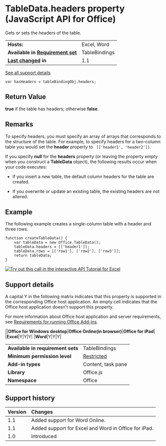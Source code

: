 
# TableData.headers property (JavaScript API for Office)
Gets or sets the headers of the table.

|||
|:-----|:-----|
|**Hosts:**|Excel, Word|
|**Available in [Requirement set](http://msdn.microsoft.com/library/6b6702f2-b0a5-46ab-a356-8dda897ca8ae%28Office.15%29.aspx)**|TableBindings|
|**[Last changed](#bk_history) in**|1.1|
[See all support details](#bk_support)

```
var hasHeaders = tableBindingObj.headers;
```


## Return Value

 **true** if the table has headers; otherwise **false**. 


## Remarks

To specify headers, you must specify an array of arrays that corresponds to the structure of the table. For example, to specify headers for a two-column table you would set the  **header** property to ` [['header1', 'header2']]`.

If you specify  **null** for the **headers** property (or leaving the property empty when you construct a **TableData** object), the following results occur when your code executes:


- If you insert a new table, the default column headers for the table are created.
    
- If you overwrite or update an existing table, the existing headers are not altered.
    

## Example

The following example creates a single-column table with a header and three rows.


```
function createTableData() {
    var tableData = new Office.TableData();
    tableData.headers = [['header1']];
    tableData.rows = [['row1'], ['row2'], ['row3']];
    return tableData;
}

```



[![Try out this call in the interactive API Tutorial for Excel](../images/819b84bf-151c-4a12-80c3-d6f8d7c03251.png)](http://officeapitutorial.azurewebsites.net/Redirect.mdl?scenario=Write+and+Read+a+Table)

## Support details
<a name="bk_support"> </a>

A capital Y in the following matrix indicates that this property is supported in the corresponding Office host application. An empty cell indicates that the Office host application doesn't support this property.

For more information about Office host application and server requirements, see [Requirements for running Office Add-ins](http://msdn.microsoft.com/library/67340567-bb9a-498c-96d3-3f52f28c16bc%28Office.15%29.aspx).


||**Office for Windows desktop**|**Office Online(in browser)**|**Office for iPad**|
|**Excel**|Y|Y|Y|
|**Word**|Y|Y|Y|

|||
|:-----|:-----|
|**Available in requirement sets**|TableBindings|
|**Minimum permission level**|[Restricted](http://msdn.microsoft.com/library/da2efadc-4ebf-45fe-be39-397ac1eb1dbd%28Office.15%29.aspx)|
|**Add-in types**|Content, task pane|
|**Library**|Office.js|
|**Namespace**|Office|

## Support history
<a name="bk_history"> </a>



|**Version**|**Changes**|
|:-----|:-----|
|1.1|Added support for Word Online.|
|1.1|Added support for Excel and Word in Office for iPad.|
|1.0|Introduced|
